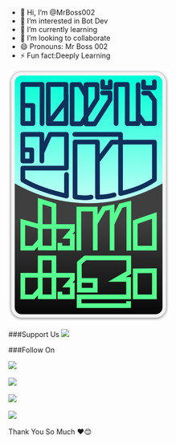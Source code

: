 - 👋 Hi, I’m @MrBoss002
- 👀 I’m interested in Bot Dev
- 🌱 I’m currently learning
- 💞️ I’m looking to collaborate 
- 😄 Pronouns: Mr Boss 002
- ⚡ Fun fact:Deeply Learning

![made-in-kozhikode](https://raw.githubusercontent.com/TheoIsDumb/charapara/master/static/kunnamkulam_optimized.svg)
<!---
MrBoss002/MrBoss002 is a ✨ special ✨ repository because its `README.md` (this file) appears on your GitHub profile.
You can click the Preview link to take a look at your changes.
--->

###Support Us
<a href="https://t.me/Mallu_Hub_TG"><img src="https://img.shields.io/badge/Telegram-Join%20Telegram%20Group-blue.svg?logo=telegram"></a>

###Follow On
<p align="left">
<a href="https://github.com/MrBoss002"><img src="https://img.shields.io/badge/GitHub-Follow%20on%20GitHub-inactive.svg?logo=github"></a>
</p>
<p align="left">
<a href="https://twitter.com/MrBoss___002"><img src="https://img.shields.io/badge/Twitter-Follow%20on%20Twitter-informational.svg?logo=twitter"></a>
</p>
<p align="left">
<a href="https://t.me/Mallu_Hub"><img src="https://img.shields.io/badge/Facebook-Follow%20on%20Facebook-blue.svg?logo=facebook"></a>
</p>
<p align="left">
<a href="https://instagram.com/Mr_Boss_002_"><img src="https://img.shields.io/badge/Instagram-Follow%20on%20Instagram-important.svg?logo=instagram"></a>
</p>

Thank You So Much ♥️😊
